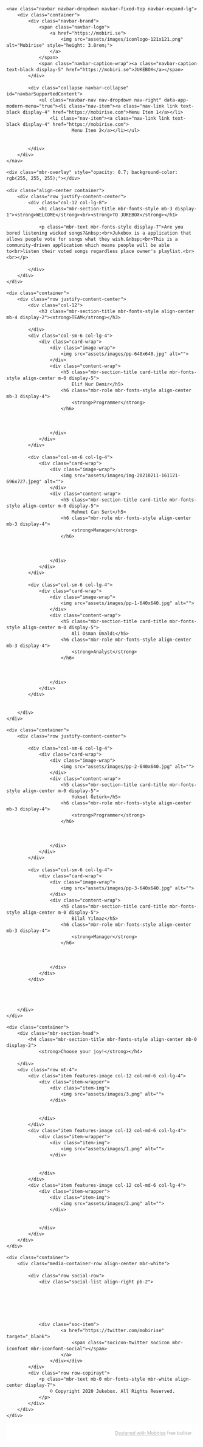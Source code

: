 
<!DOCTYPE html>
<html  >
<head>
  <!-- Site made with Mobirise Website Builder v5.5.0, https://mobirise.com -->
  <meta charset="UTF-8">
  <meta http-equiv="X-UA-Compatible" content="IE=edge">
  <meta name="generator" content="Mobirise v5.5.0, mobirise.com">
  <meta name="viewport" content="width=device-width, initial-scale=1, minimum-scale=1">
  <link rel="shortcut icon" href="assets/images/iconlogo-121x121.png" type="image/x-icon">
  <meta name="description" content="">
  
  
  <title>Home</title>
  <link rel="stylesheet" href="assets/bootstrap/css/bootstrap.min.css">
  <link rel="stylesheet" href="assets/bootstrap/css/bootstrap-grid.min.css">
  <link rel="stylesheet" href="assets/bootstrap/css/bootstrap-reboot.min.css">
  <link rel="stylesheet" href="assets/parallax/jarallax.css">
  <link rel="stylesheet" href="assets/dropdown/css/style.css">
  <link rel="stylesheet" href="assets/socicon/css/styles.css">
  <link rel="stylesheet" href="assets/theme/css/style.css">
  <link rel="preload" href="https://fonts.googleapis.com/css?family=Jost:100,200,300,400,500,600,700,800,900,100i,200i,300i,400i,500i,600i,700i,800i,900i&display=swap" as="style" onload="this.onload=null;this.rel='stylesheet'">
  <noscript><link rel="stylesheet" href="https://fonts.googleapis.com/css?family=Jost:100,200,300,400,500,600,700,800,900,100i,200i,300i,400i,500i,600i,700i,800i,900i&display=swap"></noscript>
  <link rel="preload" as="style" href="assets/mobirise/css/mbr-additional.css"><link rel="stylesheet" href="assets/mobirise/css/mbr-additional.css" type="text/css">
  
  
  
  
</head>
<body>
  
  <section data-bs-version="5.1" class="menu cid-s48OLK6784" once="menu" id="menu1-h">
    
    <nav class="navbar navbar-dropdown navbar-fixed-top navbar-expand-lg">
        <div class="container">
            <div class="navbar-brand">
                <span class="navbar-logo">
                    <a href="https://mobiri.se">
                        <img src="assets/images/iconlogo-121x121.png" alt="Mobirise" style="height: 3.8rem;">
                    </a>
                </span>
                <span class="navbar-caption-wrap"><a class="navbar-caption text-black display-5" href="https://mobiri.se">JUKEBOX</a></span>
            </div>
            
            <div class="collapse navbar-collapse" id="navbarSupportedContent">
                <ul class="navbar-nav nav-dropdown nav-right" data-app-modern-menu="true"><li class="nav-item"><a class="nav-link link text-black display-4" href="https://mobirise.com">Menu Item 1</a></li>
                    <li class="nav-item"><a class="nav-link link text-black display-4" href="https://mobirise.com">
                            Menu Item 2</a></li></ul>
                
                
            </div>
        </div>
    </nav>

</section>

<section data-bs-version="5.1" class="header1 cid-s48MCQYojq mbr-fullscreen mbr-parallax-background" id="header1-f">

    

    <div class="mbr-overlay" style="opacity: 0.7; background-color: rgb(255, 255, 255);"></div>

    <div class="align-center container">
        <div class="row justify-content-center">
            <div class="col-12 col-lg-8">
                <h1 class="mbr-section-title mbr-fonts-style mb-3 display-1"><strong>WELCOME</strong><br><strong>TO JUKEBOX</strong></h1>
                
                <p class="mbr-text mbr-fonts-style display-7">Are you bored listening wicked songs?&nbsp;<br>Jukebox is a application that allows people vote for songs what they wish.&nbsp;<br>This is a community-driven application which means people will be able to<br>listen their voted songs regardless place owner's playlist.<br><br></p>
                
            </div>
        </div>
    </div>
</section>

<section data-bs-version="5.1" class="team1 cid-sMMdbKeVg6" id="team1-r">
    

    
    <div class="container">
        <div class="row justify-content-center">
            <div class="col-12">
                <h3 class="mbr-section-title mbr-fonts-style align-center mb-4 display-2"><strong>TEAM</strong></h3>
                
            </div>
            <div class="col-sm-6 col-lg-4">
                <div class="card-wrap">
                    <div class="image-wrap">
                        <img src="assets/images/pp-640x640.jpg" alt="">
                    </div>
                    <div class="content-wrap">
                        <h5 class="mbr-section-title card-title mbr-fonts-style align-center m-0 display-5">
                            Elif Nur Demir</h5>
                        <h6 class="mbr-role mbr-fonts-style align-center mb-3 display-4">
                            <strong>Programmer</strong>
                        </h6>
                        
                        
                        
                    </div>
                </div>
            </div>

            <div class="col-sm-6 col-lg-4">
                <div class="card-wrap">
                    <div class="image-wrap">
                        <img src="assets/images/img-20210211-161121-696x727.jpeg" alt="">
                    </div>
                    <div class="content-wrap">
                        <h5 class="mbr-section-title card-title mbr-fonts-style align-center m-0 display-5">
                            Mehmet Can Sert</h5>
                        <h6 class="mbr-role mbr-fonts-style align-center mb-3 display-4">
                            <strong>Manager</strong>
                        </h6>
                        
                        
                        
                    </div>
                </div>
            </div>

            <div class="col-sm-6 col-lg-4">
                <div class="card-wrap">
                    <div class="image-wrap">
                        <img src="assets/images/pp-1-640x640.jpg" alt="">
                    </div>
                    <div class="content-wrap">
                        <h5 class="mbr-section-title card-title mbr-fonts-style align-center m-0 display-5">
                            Ali Osman Ünaldı</h5>
                        <h6 class="mbr-role mbr-fonts-style align-center mb-3 display-4">
                            <strong>Analyst</strong>
                        </h6>
                        
                        
                        
                    </div>
                </div>
            </div>

            
        </div>
    </div>
</section>

<section data-bs-version="5.1" class="team1 cid-sMMduZ3F1l" id="team1-s">
    

    
    <div class="container">
        <div class="row justify-content-center">
            
            <div class="col-sm-6 col-lg-4">
                <div class="card-wrap">
                    <div class="image-wrap">
                        <img src="assets/images/pp-2-640x640.jpg" alt="">
                    </div>
                    <div class="content-wrap">
                        <h5 class="mbr-section-title card-title mbr-fonts-style align-center m-0 display-5">
                            Yüksel Öztürk</h5>
                        <h6 class="mbr-role mbr-fonts-style align-center mb-3 display-4">
                            <strong>Programmer</strong>
                        </h6>
                        
                        
                        
                    </div>
                </div>
            </div>

            <div class="col-sm-6 col-lg-4">
                <div class="card-wrap">
                    <div class="image-wrap">
                        <img src="assets/images/pp-3-640x640.jpg" alt="">
                    </div>
                    <div class="content-wrap">
                        <h5 class="mbr-section-title card-title mbr-fonts-style align-center m-0 display-5">
                            Bilal Yılmaz</h5>
                        <h6 class="mbr-role mbr-fonts-style align-center mb-3 display-4">
                            <strong>Manager</strong>
                        </h6>
                        
                        
                        
                    </div>
                </div>
            </div>

            

            
        </div>
    </div>
</section>

<section data-bs-version="5.1" class="features3 cid-sNIv2MikpB" id="features3-u">
    
    
    <div class="container">
        <div class="mbr-section-head">
            <h4 class="mbr-section-title mbr-fonts-style align-center mb-0 display-2">
                <strong>Choose your joy!</strong></h4>
            
        </div>
        <div class="row mt-4">
            <div class="item features-image сol-12 col-md-6 col-lg-4">
                <div class="item-wrapper">
                    <div class="item-img">
                        <img src="assets/images/3.png" alt="">
                    </div>
                    
                    
                </div>
            </div>
            <div class="item features-image сol-12 col-md-6 col-lg-4">
                <div class="item-wrapper">
                    <div class="item-img">
                        <img src="assets/images/1.png" alt="">
                    </div>
                    
                    
                </div>
            </div>
            <div class="item features-image сol-12 col-md-6 col-lg-4">
                <div class="item-wrapper">
                    <div class="item-img">
                        <img src="assets/images/2.png" alt="">
                    </div>
                    
                    
                </div>
            </div>
        </div>
    </div>
</section>

<section data-bs-version="5.1" class="footer3 cid-s48P1Icc8J" once="footers" id="footer3-i">

    

    

    <div class="container">
        <div class="media-container-row align-center mbr-white">
            
            <div class="row social-row">
                <div class="social-list align-right pb-2">
                    
                    
                    
                    
                    
                    
                <div class="soc-item">
                        <a href="https://twitter.com/mobirise" target="_blank">
                            <span class="socicon-twitter socicon mbr-iconfont mbr-iconfont-social"></span>
                        </a>
                    </div></div>
            </div>
            <div class="row row-copirayt">
                <p class="mbr-text mb-0 mbr-fonts-style mbr-white align-center display-7">
                    © Copyright 2020 Jukebox. All Rights Reserved.
                </p>
            </div>
        </div>
    </div>
</section><section style="background-color: #fff; font-family: -apple-system, BlinkMacSystemFont, 'Segoe UI', 'Roboto', 'Helvetica Neue', Arial, sans-serif; color:#aaa; font-size:12px; padding: 0; align-items: center; display: flex;"><a href="https://mobirise.site/a" style="flex: 1 1; height: 3rem; padding-left: 1rem;"></a><p style="flex: 0 0 auto; margin:0; padding-right:1rem;"><a href="https://mobirise.site/i" style="color:#aaa;">Designed with Mobirise</a> free builder</p></section><script src="assets/bootstrap/js/bootstrap.bundle.min.js"></script>  <script src="assets/parallax/jarallax.js"></script>  <script src="assets/smoothscroll/smooth-scroll.js"></script>  <script src="assets/ytplayer/index.js"></script>  <script src="assets/dropdown/js/navbar-dropdown.js"></script>  <script src="assets/theme/js/script.js"></script>  
  
  
</body>
</html>
